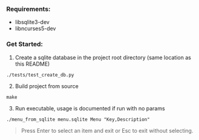 ### Requirements:
- libsqlite3-dev
- libncurses5-dev

### Get Started:
1. Create a sqlite database in the project root directory (same location as this README)
```
./tests/test_create_db.py
```
2. Build project from source
```
make
```
3. Run executable, usage is documented if run with no params
```
./menu_from_sqlite menu.sqlite Menu "Key,Description"
```
>Press Enter to select an item and exit or Esc to exit without selecting.
